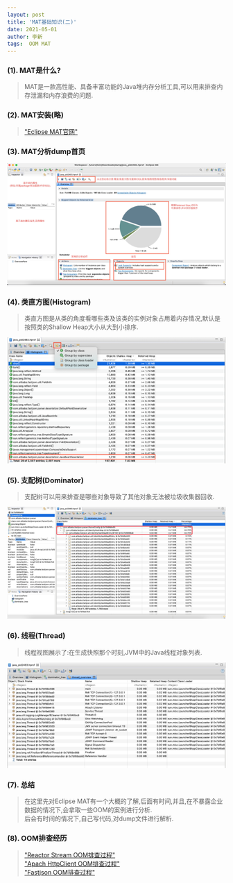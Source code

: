 ```yaml
---
layout: post
title: 'MAT基础知识(二)'
date: 2021-05-01
author: 李新
tags:  OOM MAT
---
```


### (1). MAT是什么?
> MAT是一款高性能、具备丰富功能的Java堆内存分析工具,可以用来排查内存泄漏和内存浪费的问题.  

### (2). MAT安装(略)
> ["Eclipse MAT官网"](https://www.eclipse.org/mat/)

### (3). MAT分析dump首页
!["Eclipse MAT分析首页"](/assets/oom/imgs/eclipse-mat.jpeg)

### (4). 类直方图(Histogram)
> 类直方图是从类的角度看哪些类及该类的实例对象占用着内存情况,默认是按照类的Shallow Heap大小从大到小排序.

!["Eclipse MAT 直方图"](/assets/oom/imgs/eclipse-Mat-Histogram.png)  
### (5). 支配树(Dominator)
> 支配树可以用来排查是哪些对象导致了其他对象无法被垃圾收集器回收.  

!["Eclipse MAT Dominator"](/assets/oom/imgs/eclipse-mat-dominator.png)

### (6). 线程(Thread)
> 线程视图展示了:在生成快照那个时刻,JVM中的Java线程对象列表.  

!["Eclipse MAT Thread"](/assets/oom/imgs/eclipse-mat-thread.png)

### (7). 总结
> 在这里先对Eclipse MAT有一个大概的了解,后面有时间,并且,在不暴露企业数据的情况下,会拿取一些OOM的案例进行分析.  
> 后会有时间的情况下,自己写代码,对dump文件进行解析.

### (8). OOM排查经历
> ["Reactor Stream OOM排查过程"](/2020/10/26/Reactor-Stream-OOM.html)    
> ["Apach HttpClient OOM排查过程"](/2020/12/24/Apach-HttpClient-OOM.html)   
> ["Fastjson OOM排查过程"](/2021/05/01/Fastjson-OOM.html)   